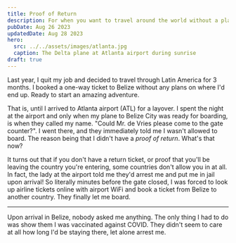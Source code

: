 ```yaml
---
title: Proof of Return
description: For when you want to travel around the world without a plan
pubDate: Aug 26 2023
updatedDate: Aug 28 2023
hero:
  src: ../../assets/images/atlanta.jpg
  caption: The Delta plane at Atlanta airport during sunrise
draft: true
---
```


Last year, I quit my job and decided to travel through Latin America for 3
months. I booked a one-way ticket to Belize without any plans on where I'd end
up. Ready to start an amazing adventure.

That is, until I arrived to Atlanta airport (ATL) for a layover. I spent the
night at the airport and only when my plane to Belize City was ready for
boarding, is when they called my name. "Could Mr. de Vries please come to the
gate counter?". I went there, and they immediately told me I wasn't allowed to
board. The reason being that I didn't have a _proof of return_. What's that now?

It turns out that if you don't have a return ticket, or proof that you'll be
leaving the country you're entering, some countries don't allow you in at all.
In fact, the lady at the airport told me they'd arrest me and put me in jail
upon arrival! So literally minutes before the gate closed, I was forced to look
up airline tickets online with airport WiFi and book a ticket from Belize
to another country. They finally let me board.

---

Upon arrival in Belize, nobody asked me anything. The only thing I had to do was
show them I was vaccinated against COVID. They didn't seem to care at all how
long I'd be staying there, let alone arrest me.
